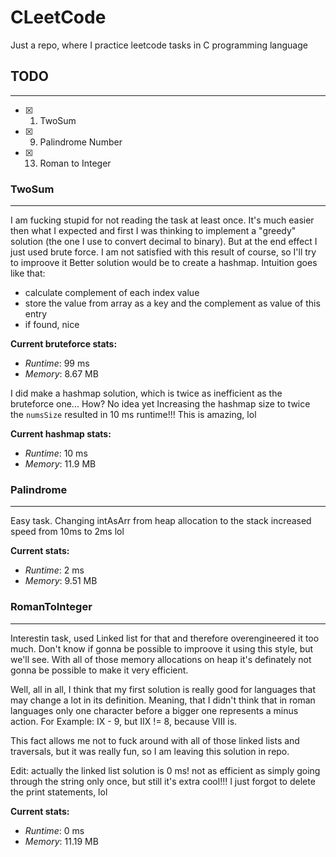 # CLeetCode
Just a repo, where I practice leetcode tasks in C programming language

## TODO
---
- [x] 1. TwoSum
- [x] 9. Palindrome Number
- [x] 13. Roman to Integer

### TwoSum
---
I am fucking stupid for not reading the task at least once. It's much easier then what I expected and first I was thinking to implement a "greedy" solution (the one I use to convert decimal to binary). But at the end effect I just used brute force. I am not satisfied with this result of course, so I'll try to improove it
Better solution would be to create a hashmap. Intuition goes like that:
- calculate complement of each index value
- store the value from array as a key and the complement as value of this entry
- if found, nice

**Current bruteforce stats:**
- *Runtime*: 99 ms
- *Memory*: 8.67 MB

I did make a hashmap solution, which is twice as inefficient as the bruteforce one... How? No idea yet
Increasing the hashmap size to twice the `numsSize` resulted in 10 ms runtime!!! This is amazing, lol

**Current hashmap stats:**
- *Runtime*: 10 ms
- *Memory*: 11.9 MB

### Palindrome
---
Easy task.
Changing intAsArr from heap allocation to the stack increased speed from 10ms to 2ms lol

**Current stats:**
- *Runtime*: 2 ms
- *Memory*: 9.51 MB

### RomanToInteger
---
Interestin task, used Linked list for that and therefore overengineered it too much.
Don't know if gonna be possible to improove it using this style, but we'll see.
With all of those memory allocations on heap it's definately not gonna be possible to make it very efficient.

Well, all in all, I think that my first solution is really good for languages that may change a lot in its definition.
Meaning, that I didn't think that in roman languages only one character before a bigger one represents a minus action.
For Example: IX - 9, but IIX != 8, because VIII is.

This fact allows me not to fuck around with all of those linked lists and traversals, but it was really fun, so I am leaving this solution in repo.

Edit: actually the linked list solution is 0 ms! not as efficient as simply going through the string only once, but still it's extra cool!!! I just forgot to delete the print statements, lol

**Current stats:**
- *Runtime*: 0 ms
- *Memory*: 11.19 MB
